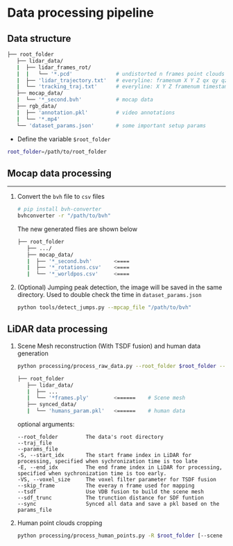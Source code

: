 # Data processing pipeline


## **Data structure**
```bash
├── root_folder
   ├── lidar_data/
   |  ├── lidar_frames_rot/        
   |  |   └── '*.pcd'              # undistorted n frames point clouds in global coordinates
   |  ├── 'lidar_trajectory.txt'   # everyline: framenum X Y Z qx qy qz qw timestamp
   |  └── 'tracking_traj.txt'      # everyline: X Y Z framenum timestamp
   ├── mocap_data/
   |  └── '*_second.bvh'           # mocap data
   ├── rgb_data/
   |  ├── 'annotation.pkl'         # video annotations
   |  └── '*.mp4'
   └── 'dataset_params.json'       # some important setup params
```

- Define the variable `$root_folder`
```bash
root_folder=/path/to/root_folder
```

## **Mocap data processing** 
---

   1. Convert the `bvh` file to `csv` files
      ```bash
      # pip install bvh-converter 
      bvhconverter -r "/path/to/bvh"
      ```

      The new generated flies are shown below
      ```bash
      ├── root_folder
         ├── .../
         ├── mocap_data/
         |  ├── '*_second.bvh'       <====
         |  ├── '*_rotations.csv'    <====
         |  └── '*_worldpos.csv'     <====
      ```
   4. (Optional) Jumping peak detection, the image will be saved in the same directory. Used to double check the time in `dataset_params.json`
      ```bash
      python tools/detect_jumps.py --mpcap_file "/path/to/bvh" 
      ```

## **LiDAR data processing** 

1. Scene Mesh reconstruction (With TSDF fusion) and human data generation
   ``` bash
   python processing/process_raw_data.py --root_folder $root_folder --tsdf --sync 
   ```

   ``` bash
   ├── root_folder
      ├── lidar_data/
      |  ├── ...
      |  └── '*frames.ply'        <======    # Scene mesh
      ├── synced_data/
      |  └── 'humans_param.pkl'   <======    # human data
   ```
   
   optional arguments:
   ```
   --root_folder         The data's root directory
   --traj_file 
   --params_file 
   -S, --start_idx       The start frame index in LiDAR for processing, specified when sychronization time is too late
   -E, --end_idx         The end frame index in LiDAR for processing, specified when sychronization time is too early.
   -VS, --voxel_size     The voxel filter parameter for TSDF fusion
   --skip_frame          The everay n frame used for mapping
   --tsdf                Use VDB fusion to build the scene mesh 
   --sdf_trunc           The trunction distance for SDF funtion
   --sync                Synced all data and save a pkl based on the params_file
   ```

2. Human point clouds cropping
   ```bash
   python processing/process_human_points.py -R $root_folder [--scene <scene path>]
   ```
